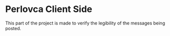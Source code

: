 # Perlovca Client Side

This part of the project is made to verify the legibility of the messages being posted.